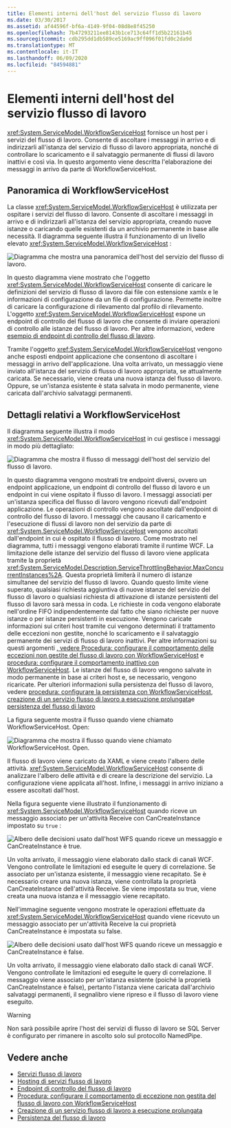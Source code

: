```yaml
---
title: Elementi interni dell'host del servizio flusso di lavoro
ms.date: 03/30/2017
ms.assetid: af44596f-bf6a-4149-9f04-08d8e8f45250
ms.openlocfilehash: 7b47293211ee8143b1ce713c64ff1d5b22161b45
ms.sourcegitcommit: cdb295dd1db589ce5169ac9ff096f01fd0c2da9d
ms.translationtype: MT
ms.contentlocale: it-IT
ms.lasthandoff: 06/09/2020
ms.locfileid: "84594881"
---
```

# <a name="workflow-service-host-internals"></a>Elementi interni dell'host del servizio flusso di lavoro
<xref:System.ServiceModel.WorkflowServiceHost> fornisce un host per i servizi del flusso di lavoro. Consente di ascoltare i messaggi in arrivo e di indirizzarli all'istanza del servizio di flusso di lavoro appropriata, nonché di controllare lo scaricamento e il salvataggio permanente di flussi di lavoro inattivi e così via. In questo argomento viene descritta l'elaborazione dei messaggi in arrivo da parte di WorkflowServiceHost.  
  
## <a name="workflowservicehost-overview"></a>Panoramica di WorkflowServiceHost  

La classe <xref:System.ServiceModel.WorkflowServiceHost> è utilizzata per ospitare i servizi del flusso di lavoro. Consente di ascoltare i messaggi in arrivo e di indirizzarli all'istanza del servizio appropriata, creando nuove istanze o caricando quelle esistenti da un archivio permanente in base alle necessità. Il diagramma seguente illustra il funzionamento di un livello elevato <xref:System.ServiceModel.WorkflowServiceHost> :
  
 ![Diagramma che mostra una panoramica dell'host del servizio del flusso di lavoro.](./media/workflow-service-host-internals/workflow-service-host-high-level-overview.gif)  
  
 In questo diagramma viene mostrato che l'oggetto <xref:System.ServiceModel.WorkflowServiceHost> consente di caricare le definizioni del servizio di flusso di lavoro dai file con estensione xamlx e le informazioni di configurazione da un file di configurazione. Permette inoltre di caricare la configurazione di rilevamento dal profilo di rilevamento. L'oggetto <xref:System.ServiceModel.WorkflowServiceHost> espone un endpoint di controllo del flusso di lavoro che consente di inviare operazioni di controllo alle istanze del flusso di lavoro.  Per altre informazioni, vedere [esempio di endpoint di controllo del flusso di lavoro](workflow-control-endpoint.md).  
  
 Tramite l'oggetto <xref:System.ServiceModel.WorkflowServiceHost> vengono anche esposti endpoint applicazione che consentono di ascoltare i messaggi in arrivo dell'applicazione. Una volta arrivato, un messaggio viene inviato all'istanza del servizio di flusso di lavoro appropriata, se attualmente caricata. Se necessario, viene creata una nuova istanza del flusso di lavoro. Oppure, se un'istanza esistente è stata salvata in modo permanente, viene caricata dall'archivio salvataggi permanenti.  
  
## <a name="workflowservicehost-details"></a>Dettagli relativi a WorkflowServiceHost  
 Il diagramma seguente illustra il modo <xref:System.ServiceModel.WorkflowServiceHost> in cui gestisce i messaggi in modo più dettagliato:  
  
 ![Diagramma che mostra il flusso di messaggi dell'host del servizio del flusso di lavoro.](./media/workflow-service-host-internals/workflow-service-host-message-flow.gif)  
  
 In questo diagramma vengono mostrati tre endpoint diversi, ovvero un endpoint applicazione, un endpoint di controllo del flusso di lavoro e un endpoint in cui viene ospitato il flusso di lavoro. I messaggi associati per un'istanza specifica del flusso di lavoro vengono ricevuti dall'endpoint applicazione. Le operazioni di controllo vengono ascoltate dall'endpoint di controllo del flusso di lavoro. I messaggi che causano il caricamento e l'esecuzione di flussi di lavoro non del servizio da parte di <xref:System.ServiceModel.WorkflowServiceHost> vengono ascoltati dall'endpoint in cui è ospitato il flusso di lavoro. Come mostrato nel diagramma, tutti i messaggi vengono elaborati tramite il runtime WCF.  La limitazione delle istanze del servizio del flusso di lavoro viene applicata tramite la proprietà <xref:System.ServiceModel.Description.ServiceThrottlingBehavior.MaxConcurrentInstances%2A>. Questa proprietà limiterà il numero di istanze simultanee del servizio del flusso di lavoro. Quando questo limite viene superato, qualsiasi richiesta aggiuntiva di nuove istanze del servizio del flusso di lavoro o qualsiasi richiesta di attivazione di istanze persistenti del flusso di lavoro sarà messa in coda. Le richieste in coda vengono elaborate nell'ordine FIFO indipendentemente dal fatto che siano richieste per nuove istanze o per istanze persistenti in esecuzione. Vengono caricate informazioni sui criteri host tramite cui vengono determinati il trattamento delle eccezioni non gestite, nonché lo scaricamento e il salvataggio permanente dei servizi di flusso di lavoro inattivi. Per altre informazioni su questi argomenti [, vedere Procedura: configurare il comportamento delle eccezioni non gestite del flusso di lavoro con WorkflowServiceHost](config-workflow-unhandled-exception-workflowservicehost.md) e [procedura: configurare il comportamento inattivo con WorkflowServiceHost](how-to-configure-idle-behavior-with-workflowservicehost.md). Le istanze del flusso di lavoro vengono salvate in modo permanente in base ai criteri host e, se necessario, vengono ricaricate. Per ulteriori informazioni sulla persistenza del flusso di lavoro, vedere [procedura: configurare la persistenza con WorkflowServiceHost](how-to-configure-persistence-with-workflowservicehost.md), [creazione di un servizio flusso di lavoro a esecuzione prolungata](creating-a-long-running-workflow-service.md)e [persistenza del flusso di lavoro](../../windows-workflow-foundation/workflow-persistence.md)  
  
 La figura seguente mostra il flusso quando viene chiamato WorkflowServiceHost. Open:  
  
 ![Diagramma che mostra il flusso quando viene chiamato WorkflowServiceHost. Open.](./media/workflow-service-host-internals/workflow-service-host-open.gif)  
  
 Il flusso di lavoro viene caricato da XAML e viene creato l'albero delle attività. <xref:System.ServiceModel.WorkflowServiceHost> consente di analizzare l'albero delle attività e di creare la descrizione del servizio. La configurazione viene applicata all'host. Infine, i messaggi in arrivo iniziano a essere ascoltati dall'host.  
  
 Nella figura seguente viene illustrato il funzionamento di <xref:System.ServiceModel.WorkflowServiceHost> quando riceve un messaggio associato per un'attività Receive con CanCreateInstance impostato su `true` :  
  
 ![Albero delle decisioni usato dall'host WFS quando riceve un messaggio e CanCreateInstance è true.](./media/workflow-service-host-internals/workflow-service-host-receive-message-cancreateinstance.gif)  
  
 Un volta arrivato, il messaggio viene elaborato dallo stack di canali WCF. Vengono controllate le limitazioni ed eseguite le query di correlazione. Se associato per un'istanza esistente, il messaggio viene recapitato. Se è necessario creare una nuova istanza, viene controllata la proprietà CanCreateInstance dell'attività Receive. Se viene impostata su true, viene creata una nuova istanza e il messaggio viene recapitato.  
  
 Nell'immagine seguente vengono mostrate le operazioni effettuate da <xref:System.ServiceModel.WorkflowServiceHost> quando viene ricevuto un messaggio associato per un'attività Receive la cui proprietà CanCreateInstance è impostata su false.  
  
 ![Albero delle decisioni usato dall'host WFS quando riceve un messaggio e CanCreateInstance è false.](./media/workflow-service-host-internals/workflow-service-host-receive-message.gif)  
  
 Un volta arrivato, il messaggio viene elaborato dallo stack di canali WCF. Vengono controllate le limitazioni ed eseguite le query di correlazione. Il messaggio viene associato per un'istanza esistente (poiché la proprietà CanCreateInstance è false), pertanto l'istanza viene caricata dall'archivio salvataggi permanenti, il segnalibro viene ripreso e il flusso di lavoro viene eseguito.  
  
> [!WARNING]
> Non sarà possibile aprire l'host dei servizi di flusso di lavoro se SQL Server è configurato per rimanere in ascolto solo sul protocollo NamedPipe.  
  
## <a name="see-also"></a>Vedere anche

- [Servizi flusso di lavoro](workflow-services.md)
- [Hosting di servizi flusso di lavoro](hosting-workflow-services.md)
- [Endpoint di controllo del flusso di lavoro](workflow-control-endpoint.md)
- [Procedura: configurare il comportamento di eccezione non gestita del flusso di lavoro con WorkflowServiceHost](config-workflow-unhandled-exception-workflowservicehost.md)
- [Creazione di un servizio flusso di lavoro a esecuzione prolungata](creating-a-long-running-workflow-service.md)
- [Persistenza del flusso di lavoro](../../windows-workflow-foundation/workflow-persistence.md)
